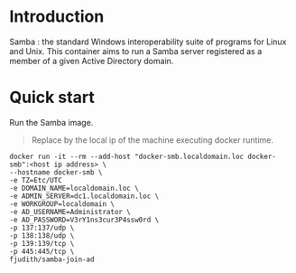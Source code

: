 # Introduction

Samba : the standard Windows interoperability suite of programs for Linux and Unix.
This container aims to run a Samba server registered as a member of a given Active Directory domain.

# Quick start
Run the Samba image.

> Replace <host ip address> by the local ip of the machine executing docker runtime.

```shell
docker run -it --rm --add-host "docker-smb.localdomain.loc docker-smb":<host ip address> \
--hostname docker-smb \
-e TZ=Etc/UTC
-e DOMAIN_NAME=localdomain.loc \
-e ADMIN_SERVER=dc1.localdomain.loc \
-e WORKGROUP=localdomain \
-e AD_USERNAME=Administrator \
-e AD_PASSWORD=V3rY1ns3cur3P4ssw0rd \
-p 137:137/udp \
-p 138:138/udp \
-p 139:139/tcp \
-p 445:445/tcp \
fjudith/samba-join-ad
```


